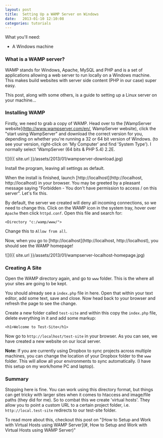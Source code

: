 ```yaml
---
layout: post
title:  Setting Up a WAMP Server on Windows
date:   2013-01-10 12:10:08
categories: tutorials
---
```


What you'll need:

* A Windows machine

### What is a WAMP server?

WAMP stands for Windows, Apache, MySQL and PHP and is a set of applications allowing a web server to run locally on a Windows machine. This makes build websites with server side content (PHP in our case) super easy.

This post, along with some others, is a guide to setting up a Linux server on your machine...

### Installing WAMP

Firstly, we need to grab a copy of WAMP. Head over to the [WampServer website](http://www.wampserver.com/en/, WampServer website), click the "start using WampServer" and download the correct version for you, depending on whether you're running a 32 or 64 bit version of Windows. (to see your version, right-click on 'My Computer' and find 'System Type'). I normally select 'WampServer (64 bits & PHP 5.4) 2.2E.

![]({{ site.url }}/assets/2013/01/wampserver-download.jpg)

Install the program, leaving all settings as default.

When the install is finished, launch [http://localhost](http://localhost, http://localhost) in your browser. You may be greeted by a pleasant message saying "Forbidden - You don't have permission to access / on this server". Let's fix this.

By default, the server we created will deny all incoming connections, so we need to change this. Click on the WAMP icon in the system tray, hover over `Apache` then click `httpd.conf`. Open this file and search for:

    <Directory "c:/wamp/www/">

Change this to `Allow from all`.

Now, when you go to [http://localhost](http://localhost, http://localhost), you should see the WAMP homepage!

![]({{ site.url }}/assets/2013/01/wampserver-localhost-homepage.jpg)

### Creating A Site

Open the WAMP directory again, and go to `www` folder. This is the where all your sites are going to be kept.

You should already see a `index.php` file in here. Open that within your text editor, add some text, save and close. Now head back to your browser and refresh the page to see the change.

Create a new folder called `test-site` and within this copy the `index.php` file, delete everything in it and add some markup:

    <h1>Welcome to Test-Site</h1>

Now go to `http://localhost/test-site` in your browser. As you can see, we have created a new website on our local server.

**Note:** If you are currently using Dropbox to sync projects across multiple machines, you can change the location of your Dropbox folder to the `www` folder. This will allow all your environments to sync automatically. (I have this setup on my work/home PC and laptop).

### Summary

Stopping here is fine. You can work using this directory format, but things can get tricky with larger sites when it comes to htaccess and image/file paths (they did for me). So to combat this we create 'virtual hosts'. They allow you to point a custom URL to a certain project folder, i.e. `http://local.test-site` redirects to our test-site folder.

To read more about this, checkout this post on "[How to Setup and Work with Virtual Hosts using WAMP Server](#, How to Setup and Work with Virtual Hosts using WAMP Server)"
